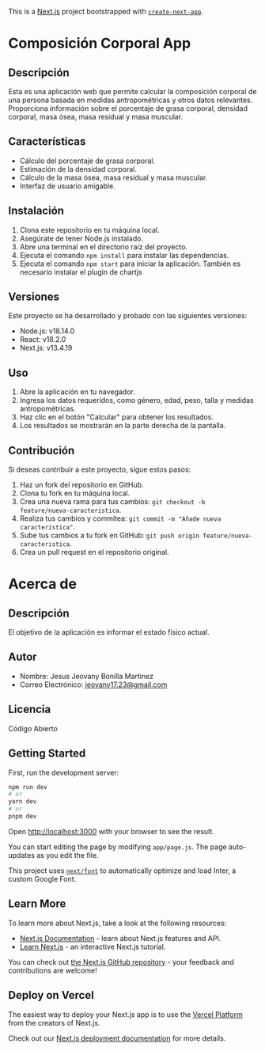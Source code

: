 This is a [Next.js](https://nextjs.org/) project bootstrapped with [`create-next-app`](https://github.com/vercel/next.js/tree/canary/packages/create-next-app).


# Composición Corporal App

## Descripción
Esta es una aplicación web que permite calcular la composición corporal de una persona basada en medidas antropométricas y otros datos relevantes. Proporciona información sobre el porcentaje de grasa corporal, densidad corporal, masa ósea, masa residual y masa muscular.


## Características
- Cálculo del porcentaje de grasa corporal.
- Estimación de la densidad corporal.
- Cálculo de la masa ósea, masa residual y masa muscular.
- Interfaz de usuario amigable.

## Instalación
1. Clona este repositorio en tu máquina local.
2. Asegúrate de tener Node.js instalado.
3. Abre una terminal en el directorio raíz del proyecto.
4. Ejecuta el comando `npm install` para instalar las dependencias.
5. Ejecuta el comando `npm start` para iniciar la aplicación.
También es necesario instalar el plugin de chartjs

## Versiones

Este proyecto se ha desarrollado y probado con las siguientes versiones:

- Node.js: v18.14.0
- React: v18.2.0
- Next.js: v13.4.19

## Uso
1. Abre la aplicación en tu navegador.
2. Ingresa los datos requeridos, como género, edad, peso, talla y medidas antropométricas.
3. Haz clic en el botón "Calcular" para obtener los resultados.
4. Los resultados se mostrarán en la parte derecha de la pantalla.

## Contribución
Si deseas contribuir a este proyecto, sigue estos pasos:
1. Haz un fork del repositorio en GitHub.
2. Clona tu fork en tu máquina local.
3. Crea una nueva rama para tus cambios: `git checkout -b feature/nueva-caracteristica`.
4. Realiza tus cambios y commitea: `git commit -m "Añade nueva característica"`.
5. Sube tus cambios a tu fork en GitHub: `git push origin feature/nueva-caracteristica`.
6. Crea un pull request en el repositorio original.



# Acerca de

## Descripción
El objetivo de la aplicación es informar el estado físico actual.

## Autor
- Nombre: Jesus Jeovany Bonilla Martinez
- Correo Electrónico: jeovany17.23@gmail.com

## Licencia
Código Abierto

## Getting Started

First, run the development server:

```bash
npm run dev
# or
yarn dev
# or
pnpm dev
```

Open [http://localhost:3000](http://localhost:3000) with your browser to see the result.

You can start editing the page by modifying `app/page.js`. The page auto-updates as you edit the file.

This project uses [`next/font`](https://nextjs.org/docs/basic-features/font-optimization) to automatically optimize and load Inter, a custom Google Font.

## Learn More

To learn more about Next.js, take a look at the following resources:

- [Next.js Documentation](https://nextjs.org/docs) - learn about Next.js features and API.
- [Learn Next.js](https://nextjs.org/learn) - an interactive Next.js tutorial.

You can check out [the Next.js GitHub repository](https://github.com/vercel/next.js/) - your feedback and contributions are welcome!

## Deploy on Vercel

The easiest way to deploy your Next.js app is to use the [Vercel Platform](https://vercel.com/new?utm_medium=default-template&filter=next.js&utm_source=create-next-app&utm_campaign=create-next-app-readme) from the creators of Next.js.

Check out our [Next.js deployment documentation](https://nextjs.org/docs/deployment) for more details.
